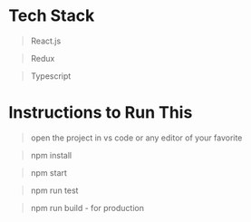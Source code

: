 # Tech Stack

> React.js

> Redux

> Typescript

# Instructions to Run This

> open the project in vs code or any editor of your favorite

> npm install

> npm start

> npm run test

> npm run build - for production
